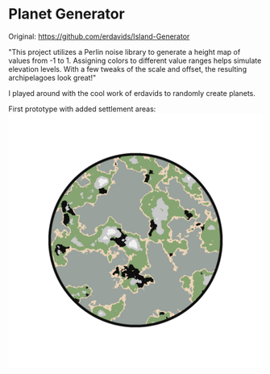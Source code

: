 # Planet Generator

Original: https://github.com/erdavids/Island-Generator

"This project utilizes a Perlin noise library to generate a height map of values from -1 to 1. Assigning colors to different value ranges helps simulate elevation levels. With a few tweaks of the scale and offset, the resulting archipelagoes look great!"

I played around with the cool work of erdavids to randomly create planets.

First prototype with added settlement areas: 
![](./dist/planet_contour.png)



